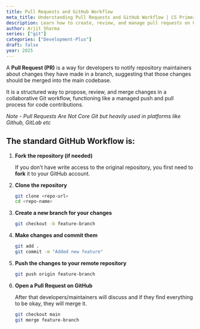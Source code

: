 ```yaml
---
title: Pull Requests and GitHub Workflow
meta_title: Understanding Pull Requests and GitHub Workflow | CS Primer
description: Learn how to create, review, and manage pull requests on GitHub. Master the GitHub workflow to collaborate effectively with other developers in 2025.
author: Arjit Sharma
series: ["git"]
categories: ["Development-Plus"]
draft: false
year: 2025
---
```


A **Pull Request (PR)** is a way for developers to notify repository maintainers about changes they have made in a branch, suggesting that those changes should be merged into the main codebase.

It is a structured way to propose, review, and merge changes in a collaborative Git workflow, functioning like a managed push and pull process for code contributions.

*Note - Pull Requests Are Not Core Git but heavily used in platforms like Github, GitLab etc*

## The standard GitHub Workflow is:

1. **Fork the repository (if needed)**
    
    If you don’t have write access to the original repository, you first need to **fork** it to your GitHub account.
    
2. **Clone the repository**
    
    ```bash
    git clone <repo-url>
    cd <repo-name>
    ```
    
3. **Create a new branch for your changes**
    
    ```bash
    git checkout -b feature-branch
    ```
    
4. **Make changes and commit them**
    
    ```bash
    git add .
    git commit -m "Added new feature"
    ```
    
5. **Push the changes to your remote repository**
    
    ```bash
    git push origin feature-branch
    ```
    
6. **Open a Pull Request on GitHub**
    
    After that developers/maintainers will discuss and if they find everything to be okay, they will merge it.
    
    ```bash
    git checkout main
    git merge feature-branch
    ```